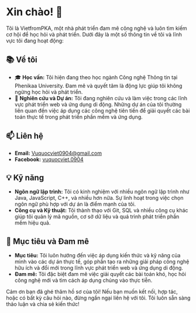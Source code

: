 # Xin chào! 👋

Tôi là VietfromPKA, một nhà phát triển đam mê công nghệ và luôn tìm kiếm cơ hội để học hỏi và phát triển. Dưới đây là một số thông tin về tôi và lĩnh vực tôi đang hoạt động:

## 📚 Về tôi
- 🎓 **Học vấn:** Tôi hiện đang theo học ngành Công nghệ Thông tin tại Phenikaa University. Đam mê và quyết tâm là động lực giúp tôi không ngừng học hỏi và phát triển.
- 🔭 **Nghiên cứu và Dự án:** Tôi đang nghiên cứu và làm việc trong các lĩnh vực phát triển web và ứng dụng di động. Những dự án của tôi thường liên quan đến việc áp dụng các công nghệ tiên tiến để giải quyết các bài toán thực tế trong phát triển phần mềm và ứng dụng.

## 📫 Liên hệ
- **Email:** [Vuquocviet0904@gmail.com](mailto:Vuquocviet0904@gmail.com)
- **Facebook:** [vuquocviet.0904](https://www.facebook.com/vuquocviet.0904)

## 💡 Kỹ năng
- **Ngôn ngữ lập trình:** Tôi có kinh nghiệm với nhiều ngôn ngữ lập trình như Java, JavaScript, C++, và nhiều hơn nữa. Sự linh hoạt trong việc chọn ngôn ngữ phù hợp với dự án là điểm mạnh của tôi.
- **Công cụ và Kỹ thuật:** Tôi thành thạo với Git, SQL và nhiều công cụ khác giúp tôi quản lý mã nguồn, cơ sở dữ liệu và quá trình phát triển phần mềm hiệu quả.

## 🌟 Mục tiêu và Đam mê
- **Mục tiêu:** Tôi luôn hướng đến việc áp dụng kiến thức và kỹ năng của mình vào các dự án thực tế, góp phần tạo ra những giải pháp công nghệ hữu ích và đổi mới trong lĩnh vực phát triển web và ứng dụng di động.
- **Đam mê:** Tôi đặc biệt đam mê việc giải quyết các bài toán khó, học hỏi công nghệ mới và tìm cách áp dụng chúng vào thực tiễn.

Cảm ơn bạn đã ghé thăm hồ sơ của tôi! Nếu bạn muốn kết nối, hợp tác, hoặc có bất kỳ câu hỏi nào, đừng ngần ngại liên hệ với tôi. Tôi luôn sẵn sàng thảo luận và chia sẻ kiến thức!
